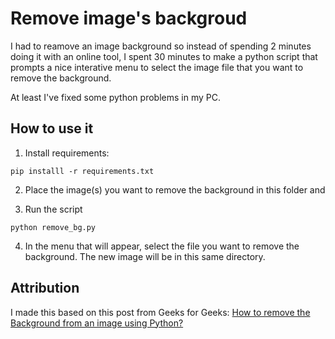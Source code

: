 # Remove image's backgroud

I had to reamove an image background so instead of spending 2 minutes
doing it with an online tool, I spent 30 minutes to make a python
script that prompts a nice interative menu to select the image file
that you want to remove the background.

At least I've fixed some python problems in my PC.

## How to use it

1. Install requirements:

```shell
pip installl -r requirements.txt
```

2. Place the image(s) you want to remove the background in this folder and

3. Run the script

```shell
python remove_bg.py
```

4. In the menu that will appear, select the file you want to remove the
   background. The new image will be in this same directory.

## Attribution

I made this based on this post from Geeks for Geeks: [How to remove the
Background from an image using
Python?](https://www.geeksforgeeks.org/how-to-remove-the-background-from-an-image-using-python/)
